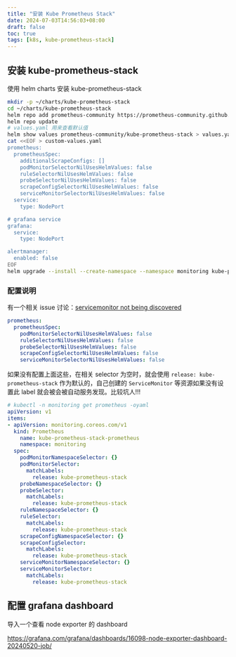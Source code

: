 ```yaml
---
title: "安装 Kube Prometheus Stack"
date: 2024-07-03T14:56:03+08:00
draft: false
toc: true
tags: [k8s, kube-prometheus-stack]
---
```


## 安装 kube-prometheus-stack

使用 helm charts 安装 kube-prometheus-stack

```bash
mkdir -p ~/charts/kube-prometheus-stack
cd ~/charts/kube-prometheus-stack
helm repo add prometheus-community https://prometheus-community.github.io/helm-charts
helm repo update
# values.yaml 用来查看默认值
helm show values prometheus-community/kube-prometheus-stack > values.yaml
cat <<EOF > custom-values.yaml
prometheus:
  prometheusSpec:
    additionalScrapeConfigs: []
    podMonitorSelectorNilUsesHelmValues: false
    ruleSelectorNilUsesHelmValues: false
    probeSelectorNilUsesHelmValues: false
    scrapeConfigSelectorNilUsesHelmValues: false
    serviceMonitorSelectorNilUsesHelmValues: false
  service:
    type: NodePort

# grafana service
grafana:
  service:
    type: NodePort

alertmanager:
  enabled: false
EOF
helm upgrade --install --create-namespace --namespace monitoring kube-prometheus-stack prometheus-community/kube-prometheus-stack -f custom-values.yaml
```

### 配置说明

有一个相关 issue 讨论：[servicemonitor not being discovered](https://github.com/prometheus-operator/kube-prometheus/issues/1392)

```yaml
prometheus:
  prometheusSpec:
    podMonitorSelectorNilUsesHelmValues: false
    ruleSelectorNilUsesHelmValues: false
    probeSelectorNilUsesHelmValues: false
    scrapeConfigSelectorNilUsesHelmValues: false
    serviceMonitorSelectorNilUsesHelmValues: false
```

如果没有配置上面这些，在相关 selector 为空时，就会使用 `release: kube-prometheus-stack` 作为默认的，自己创建的 `ServiceMonitor` 等资源如果没有设置此 label 就会被会被自动服务发现。比较坑人!!!

```yaml
# kubectl -n monitoring get prometheus -oyaml
apiVersion: v1
items:
- apiVersion: monitoring.coreos.com/v1
  kind: Prometheus
    name: kube-prometheus-stack-prometheus
    namespace: monitoring
  spec:
    podMonitorNamespaceSelector: {}
    podMonitorSelector:
      matchLabels:
        release: kube-prometheus-stack
    probeNamespaceSelector: {}
    probeSelector:
      matchLabels:
        release: kube-prometheus-stack
    ruleNamespaceSelector: {}
    ruleSelector:
      matchLabels:
        release: kube-prometheus-stack
    scrapeConfigNamespaceSelector: {}
    scrapeConfigSelector:
      matchLabels:
        release: kube-prometheus-stack
    serviceMonitorNamespaceSelector: {}
    serviceMonitorSelector:
      matchLabels:
        release: kube-prometheus-stack
```

## 配置 grafana dashboard

导入一个查看 node exporter 的 dashboard

https://grafana.com/grafana/dashboards/16098-node-exporter-dashboard-20240520-job/

